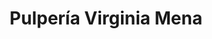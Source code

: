 ---
title: "Pulpería Virginia Mena"
url: /puente-ochomogo/pulperia-virginia-mena/
shop: Lebensmittel
---